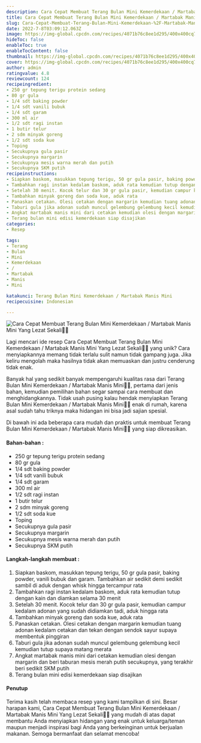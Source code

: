 ```yaml
---
description: Cara Cepat Membuat Terang Bulan Mini Kemerdekaan / Martabak Manis Mini Yang Lezat Sekali"
title: Cara Cepat Membuat Terang Bulan Mini Kemerdekaan / Martabak Manis Mini Yang Lezat Sekali
slug: Cara-Cepat-Membuat-Terang-Bulan-Mini-Kemerdekaan-%2F-Martabak-Manis-Mini-Yang-Lezat-Sekali
date: 2022-7-8T03:09:12.063Z
image: https://img-global.cpcdn.com/recipes/4071b76c8ee1d295/400x400cq70/photo.jpg
hideToc: false
enableToc: true
enableTocContent: false
thumbnail: https://img-global.cpcdn.com/recipes/4071b76c8ee1d295/400x400cq70/photo.jpg
cover: https://img-global.cpcdn.com/recipes/4071b76c8ee1d295/400x400cq70/photo.jpg
author: admin
ratingvalue: 4.8
reviewcount: 124
recipeingredient:
- 250 gr tepung terigu protein sedang
- 80 gr gula
- 1/4 sdt baking powder
- 1/4 sdt vanili bubuk
- 1/4 sdt garam
- 300 ml air
- 1/2 sdt ragi instan
- 1 butir telur
- 2 sdm minyak goreng
- 1/2 sdt soda kue
- Toping
- Secukupnya gula pasir
- Secukupnya margarin
- Secukupnya mesis warna merah dan putih
- Secukupnya SKM putih
recipeinstructions:
- Siapkan baskom, masukkan tepung terigu, 50 gr gula pasir, baking powder, vanili bubuk dan garam. Tambahkan air sedikit demi sedikit sambil di aduk dengan whisk hingga tercampur rata
- Tambahkan ragi instan kedalam baskom, aduk rata kemudian tutup dengan kain dan diamkan selama 30 menit
- Setelah 30 menit. Kocok telur dan 30 gr gula pasir, kemudian campur kedalam adonan yang sudah didiamkan tadi, aduk hingga rata
- Tambahkan minyak goreng dan soda kue, aduk rata
- Panaskan cetakan. Olesi cetakan dengan margarin kemudian tuang adonan kedalam cetakan dan tekan dengan sendok sayur supaya membentuk pinggiran
- Taburi gula jika adonan sudah muncul gelembung gelembung kecil kemudian tutup supaya matang merata
- Angkat martabak manis mini dari cetakan kemudian olesi dengan margarin dan beri taburan mesis merah putih secukupnya, yang terakhir beri sedikit SKM putih
- Terang bulan mini edisi kemerdekaan siap disajikan
categories:
- Resep

tags:
- Terang
- Bulan
- Mini
- Kemerdekaan
- /
- Martabak
- Manis
- Mini

katakunci: Terang Bulan Mini Kemerdekaan / Martabak Manis Mini
recipecuisine: Indonesian

---
```


![Cara Cepat Membuat Terang Bulan Mini Kemerdekaan / Martabak Manis Mini Yang Lezat Sekali👩‍🍳](https://img-global.cpcdn.com/recipes/4071b76c8ee1d295/400x400cq70/photo.jpg)

Lagi mencari ide resep Cara Cepat Membuat Terang Bulan Mini Kemerdekaan / Martabak Manis Mini Yang Lezat Sekali👩‍🍳 yang unik? Cara menyiapkannya memang tidak terlalu sulit namun tidak gampang juga. Jika keliru mengolah maka hasilnya tidak akan memuaskan dan justru cenderung tidak enak.

Banyak hal yang sedikit banyak mempengaruhi kualitas rasa dari Terang Bulan Mini Kemerdekaan / Martabak Manis Mini👩‍🍳, pertama dari jenis bahan, kemudian pemilihan bahan segar sampai cara membuat dan menghidangkannya. Tidak usah pusing kalau hendak menyiapkan Terang Bulan Mini Kemerdekaan / Martabak Manis Mini👩‍🍳 enak di rumah, karena asal sudah tahu triknya maka hidangan ini bisa jadi sajian spesial.

Di bawah ini ada beberapa cara mudah dan praktis untuk membuat Terang Bulan Mini Kemerdekaan / Martabak Manis Mini👩‍🍳 yang siap dikreasikan.

<!--inarticleads1-->

#### Bahan-bahan :

- 250 gr tepung terigu protein sedang
- 80 gr gula
- 1/4 sdt baking powder
- 1/4 sdt vanili bubuk
- 1/4 sdt garam
- 300 ml air
- 1/2 sdt ragi instan
- 1 butir telur
- 2 sdm minyak goreng
- 1/2 sdt soda kue
- Toping
- Secukupnya gula pasir
- Secukupnya margarin
- Secukupnya mesis warna merah dan putih
- Secukupnya SKM putih

<!--inarticleads2-->

#### Langkah-langkah membuat :

1. Siapkan baskom, masukkan tepung terigu, 50 gr gula pasir, baking powder, vanili bubuk dan garam. Tambahkan air sedikit demi sedikit sambil di aduk dengan whisk hingga tercampur rata
1. Tambahkan ragi instan kedalam baskom, aduk rata kemudian tutup dengan kain dan diamkan selama 30 menit
1. Setelah 30 menit. Kocok telur dan 30 gr gula pasir, kemudian campur kedalam adonan yang sudah didiamkan tadi, aduk hingga rata
1. Tambahkan minyak goreng dan soda kue, aduk rata
1. Panaskan cetakan. Olesi cetakan dengan margarin kemudian tuang adonan kedalam cetakan dan tekan dengan sendok sayur supaya membentuk pinggiran
1. Taburi gula jika adonan sudah muncul gelembung gelembung kecil kemudian tutup supaya matang merata
1. Angkat martabak manis mini dari cetakan kemudian olesi dengan margarin dan beri taburan mesis merah putih secukupnya, yang terakhir beri sedikit SKM putih
1. Terang bulan mini edisi kemerdekaan siap disajikan

#### Penutup

Terima kasih telah membaca resep yang kami tampilkan di sini. Besar harapan kami, Cara Cepat Membuat Terang Bulan Mini Kemerdekaan / Martabak Manis Mini Yang Lezat Sekali👩‍🍳 yang mudah di atas dapat membantu Anda menyiapkan hidangan yang enak untuk keluarga/teman maupun menjadi inspirasi bagi Anda yang berkeinginan untuk berjualan makanan. Semoga bermanfaat dan selamat mencoba!